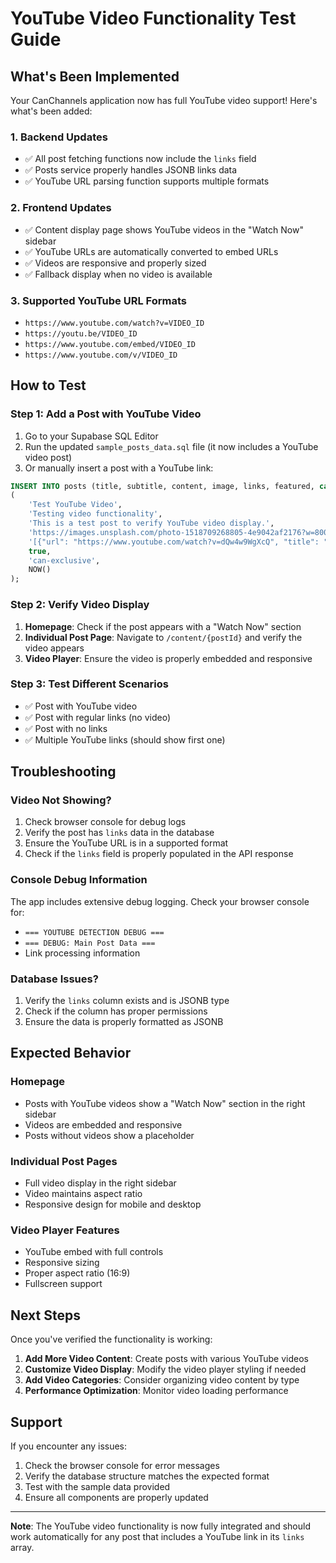 # YouTube Video Functionality Test Guide

## What's Been Implemented

Your CanChannels application now has full YouTube video support! Here's what's been added:

### 1. Backend Updates
- ✅ All post fetching functions now include the `links` field
- ✅ Posts service properly handles JSONB links data
- ✅ YouTube URL parsing function supports multiple formats

### 2. Frontend Updates
- ✅ Content display page shows YouTube videos in the "Watch Now" sidebar
- ✅ YouTube URLs are automatically converted to embed URLs
- ✅ Videos are responsive and properly sized
- ✅ Fallback display when no video is available

### 3. Supported YouTube URL Formats
- `https://www.youtube.com/watch?v=VIDEO_ID`
- `https://youtu.be/VIDEO_ID`
- `https://www.youtube.com/embed/VIDEO_ID`
- `https://www.youtube.com/v/VIDEO_ID`

## How to Test

### Step 1: Add a Post with YouTube Video
1. Go to your Supabase SQL Editor
2. Run the updated `sample_posts_data.sql` file (it now includes a YouTube video post)
3. Or manually insert a post with a YouTube link:

```sql
INSERT INTO posts (title, subtitle, content, image, links, featured, category, created_at) VALUES
(
    'Test YouTube Video',
    'Testing video functionality',
    'This is a test post to verify YouTube video display.',
    'https://images.unsplash.com/photo-1518709268805-4e9042af2176?w=800&h=400&fit=crop',
    '[{"url": "https://www.youtube.com/watch?v=dQw4w9WgXcQ", "title": "Test Video"}]',
    true,
    'can-exclusive',
    NOW()
);
```

### Step 2: Verify Video Display
1. **Homepage**: Check if the post appears with a "Watch Now" section
2. **Individual Post Page**: Navigate to `/content/{postId}` and verify the video appears
3. **Video Player**: Ensure the video is properly embedded and responsive

### Step 3: Test Different Scenarios
- ✅ Post with YouTube video
- ✅ Post with regular links (no video)
- ✅ Post with no links
- ✅ Multiple YouTube links (should show first one)

## Troubleshooting

### Video Not Showing?
1. Check browser console for debug logs
2. Verify the post has `links` data in the database
3. Ensure the YouTube URL is in a supported format
4. Check if the `links` field is properly populated in the API response

### Console Debug Information
The app includes extensive debug logging. Check your browser console for:
- `=== YOUTUBE DETECTION DEBUG ===`
- `=== DEBUG: Main Post Data ===`
- Link processing information

### Database Issues?
1. Verify the `links` column exists and is JSONB type
2. Check if the column has proper permissions
3. Ensure the data is properly formatted as JSONB

## Expected Behavior

### Homepage
- Posts with YouTube videos show a "Watch Now" section in the right sidebar
- Videos are embedded and responsive
- Posts without videos show a placeholder

### Individual Post Pages
- Full video display in the right sidebar
- Video maintains aspect ratio
- Responsive design for mobile and desktop

### Video Player Features
- YouTube embed with full controls
- Responsive sizing
- Proper aspect ratio (16:9)
- Fullscreen support

## Next Steps

Once you've verified the functionality is working:

1. **Add More Video Content**: Create posts with various YouTube videos
2. **Customize Video Display**: Modify the video player styling if needed
3. **Add Video Categories**: Consider organizing video content by type
4. **Performance Optimization**: Monitor video loading performance

## Support

If you encounter any issues:
1. Check the browser console for error messages
2. Verify the database structure matches the expected format
3. Test with the sample data provided
4. Ensure all components are properly updated

---

**Note**: The YouTube video functionality is now fully integrated and should work automatically for any post that includes a YouTube link in its `links` array.
